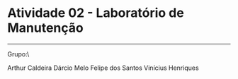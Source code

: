 # Atividade 02 - Laboratório de Manutenção
---

Grupo:\

Arthur Caldeira
Dárcio Melo
Felipe dos Santos
Vinícius Henriques
